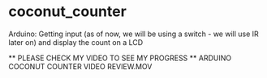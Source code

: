 # coconut_counter
Arduino: Getting input (as of now, we will be using a switch - we will use IR later on) and display the count on a LCD

** PLEASE CHECK MY VIDEO TO SEE MY PROGRESS ** 
ARDUINO COCONUT COUNTER VIDEO REVIEW.MOV 
